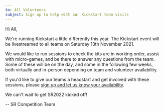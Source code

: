 ```yaml
---
to: All Volunteers
subject: Sign up to help with our Kickstart team visits
---
```


Hi All,

We're running Kickstart a little differently this year. The Kickstart event will be livestreamed to all teams on Saturday 13th November 2021.

We would like to run sessions to check the kits are in working order, assist with micro-games, and be there to answer any questions from the team. Some of these will be on the day, and some in the following few weeks, both virtually and in-person depending on team and volunteer availability.

If you'd like to give our teams a headstart and get involved with these sessions, please [sign up and let us know your availability](https://forms.gle/2ZUg8YL6Wv1yR5wj6).

We can't wait to get SR2022 kicked off!

-- SR Competition Team
